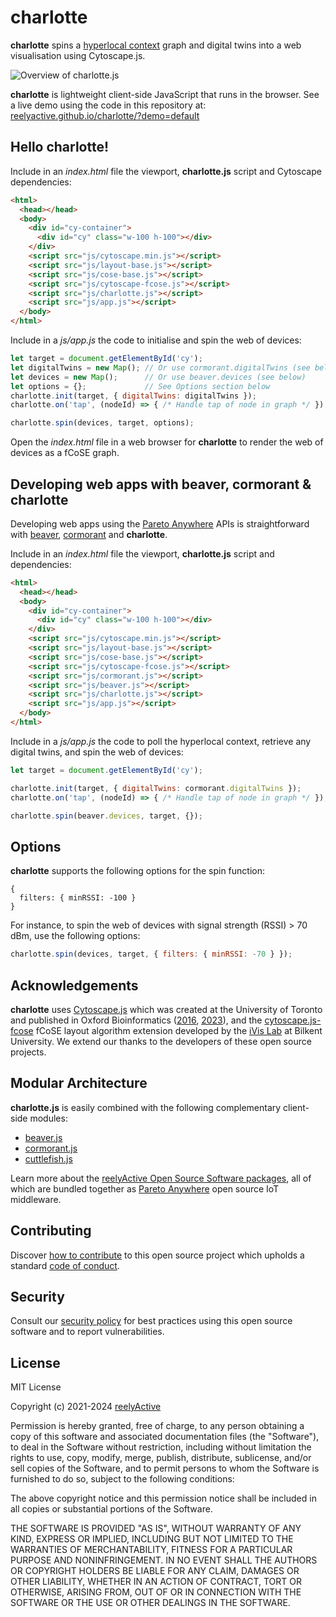 charlotte
=========

__charlotte__ spins a [hyperlocal context](https://www.reelyactive.com/context/) graph and digital twins into a web visualisation using Cytoscape.js.

![Overview of charlotte.js](https://reelyactive.github.io/charlotte/images/overview.png)

__charlotte__ is lightweight client-side JavaScript that runs in the browser.  See a live demo using the code in this repository at: [reelyactive.github.io/charlotte/?demo=default](https://reelyactive.github.io/charlotte/?demo=default)


Hello charlotte!
----------------

Include in an _index.html_ file the viewport, __charlotte.js__ script and Cytoscape dependencies:

```html
<html>
  <head></head>
  <body>
    <div id="cy-container">
      <div id="cy" class="w-100 h-100"></div>
    </div>
    <script src="js/cytoscape.min.js"></script>
    <script src="js/layout-base.js"></script>
    <script src="js/cose-base.js"></script>
    <script src="js/cytoscape-fcose.js"></script>
    <script src="js/charlotte.js"></script>
    <script src="js/app.js"></script>
  </body>
</html>
```

Include in a _js/app.js_ the code to initialise and spin the web of devices:

```javascript
let target = document.getElementById('cy');
let digitalTwins = new Map(); // Or use cormorant.digitalTwins (see below)
let devices = new Map();      // Or use beaver.devices (see below)
let options = {};             // See Options section below
charlotte.init(target, { digitalTwins: digitalTwins });
charlotte.on('tap', (nodeId) => { /* Handle tap of node in graph */ });

charlotte.spin(devices, target, options);
```

Open the _index.html_ file in a web browser for __charlotte__ to render the web of devices as a fCoSE graph.


Developing web apps with beaver, cormorant & charlotte
------------------------------------------------------

Developing web apps using the [Pareto Anywhere](https://www.reelyactive.com/pareto/anywhere/) APIs is straightforward with [beaver](https://github.com/reelyactive/beaver), [cormorant](https://github.com/reelyactive/cormorant/) and __charlotte__.

Include in an _index.html_ file the viewport, __charlotte.js__ script and dependencies:

```html
<html>
  <head></head>
  <body>
    <div id="cy-container">
      <div id="cy" class="w-100 h-100"></div>
    </div>
    <script src="js/cytoscape.min.js"></script>
    <script src="js/layout-base.js"></script>
    <script src="js/cose-base.js"></script>
    <script src="js/cytoscape-fcose.js"></script>
    <script src="js/cormorant.js"></script>
    <script src="js/beaver.js"></script>
    <script src="js/charlotte.js"></script>
    <script src="js/app.js"></script>
  </body>
</html>
```

Include in a _js/app.js_ the code to poll the hyperlocal context, retrieve any digital twins, and spin the web of devices:

```javascript
let target = document.getElementById('cy');

charlotte.init(target, { digitalTwins: cormorant.digitalTwins });
charlotte.on('tap', (nodeId) => { /* Handle tap of node in graph */ });

charlotte.spin(beaver.devices, target, {});
```


Options
-------

__charlotte__ supports the following options for the spin function:

    {
      filters: { minRSSI: -100 }
    }

For instance, to spin the web of devices with signal strength (RSSI) > 70 dBm, use the following options:

```javascript
charlotte.spin(devices, target, { filters: { minRSSI: -70 } });
```


Acknowledgements
----------------

__charlotte__ uses [Cytoscape.js](https://js.cytoscape.org/) which was created at the University of Toronto and published in Oxford Bioinformatics ([2016](https://academic.oup.com/bioinformatics/article/32/2/309/1744007), [2023](https://academic.oup.com/bioinformatics/article/39/1/btad031/6988031)), and the [cytoscape.js-fcose](https://github.com/iVis-at-Bilkent/cytoscape.js-fcose) fCoSE layout algorithm extension developed by the [iVis Lab](https://cs.bilkent.edu.tr/~ivis/) at Bilkent University.  We extend our thanks to the developers of these open source projects.


Modular Architecture
--------------------

__charlotte.js__ is easily combined with the following complementary client-side modules:
- [beaver.js](https://github.com/reelyactive/beaver)
- [cormorant.js](https://github.com/reelyactive/cormorant)
- [cuttlefish.js](https://github.com/reelyactive/cuttlefish)

Learn more about the [reelyActive Open Source Software packages](https://reelyactive.github.io/diy/oss-packages/), all of which are bundled together as [Pareto Anywhere](https://github.com/reelyactive/pareto-anywhere) open source IoT middleware.


Contributing
------------

Discover [how to contribute](CONTRIBUTING.md) to this open source project which upholds a standard [code of conduct](CODE_OF_CONDUCT.md).


Security
--------

Consult our [security policy](SECURITY.md) for best practices using this open source software and to report vulnerabilities.


License
-------

MIT License

Copyright (c) 2021-2024 [reelyActive](https://www.reelyactive.com)

Permission is hereby granted, free of charge, to any person obtaining a copy of this software and associated documentation files (the "Software"), to deal in the Software without restriction, including without limitation the rights to use, copy, modify, merge, publish, distribute, sublicense, and/or sell copies of the Software, and to permit persons to whom the Software is furnished to do so, subject to the following conditions:

The above copyright notice and this permission notice shall be included in all copies or substantial portions of the Software.

THE SOFTWARE IS PROVIDED "AS IS", WITHOUT WARRANTY OF ANY KIND, EXPRESS OR
IMPLIED, INCLUDING BUT NOT LIMITED TO THE WARRANTIES OF MERCHANTABILITY,
FITNESS FOR A PARTICULAR PURPOSE AND NONINFRINGEMENT. IN NO EVENT SHALL THE
AUTHORS OR COPYRIGHT HOLDERS BE LIABLE FOR ANY CLAIM, DAMAGES OR OTHER
LIABILITY, WHETHER IN AN ACTION OF CONTRACT, TORT OR OTHERWISE, ARISING FROM,
OUT OF OR IN CONNECTION WITH THE SOFTWARE OR THE USE OR OTHER DEALINGS IN
THE SOFTWARE.
